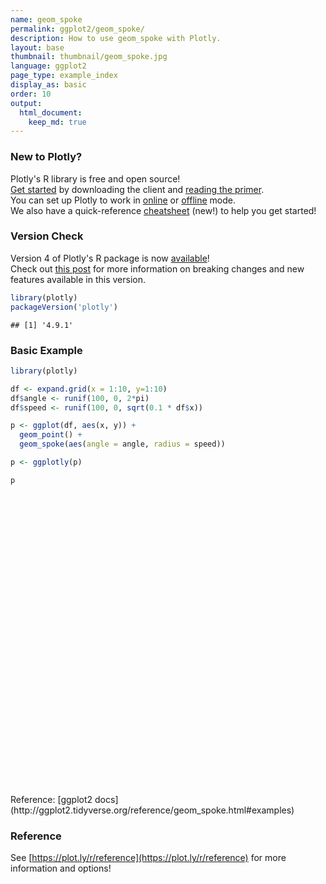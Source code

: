 ```yaml
---
name: geom_spoke
permalink: ggplot2/geom_spoke/
description: How to use geom_spoke with Plotly.
layout: base
thumbnail: thumbnail/geom_spoke.jpg
language: ggplot2
page_type: example_index
display_as: basic
order: 10
output:
  html_document:
    keep_md: true
---
```




### New to Plotly?

Plotly's R library is free and open source!<br>
[Get started](https://plot.ly/r/getting-started/) by downloading the client and [reading the primer](https://plot.ly/r/getting-started/).<br>
You can set up Plotly to work in [online](https://plot.ly/r/getting-started/#hosting-graphs-in-your-online-plotly-account) or [offline](https://plot.ly/r/offline/) mode.<br>
We also have a quick-reference [cheatsheet](https://images.plot.ly/plotly-documentation/images/r_cheat_sheet.pdf) (new!) to help you get started!

### Version Check

Version 4 of Plotly's R package is now [available](https://plot.ly/r/getting-started/#installation)!<br>
Check out [this post](http://moderndata.plot.ly/upgrading-to-plotly-4-0-and-above/) for more information on breaking changes and new features available in this version.


```r
library(plotly)
packageVersion('plotly')
```

```
## [1] '4.9.1'
```

### Basic Example


```r
library(plotly)

df <- expand.grid(x = 1:10, y=1:10)
df$angle <- runif(100, 0, 2*pi)
df$speed <- runif(100, 0, sqrt(0.1 * df$x))

p <- ggplot(df, aes(x, y)) +
  geom_point() +
  geom_spoke(aes(angle = angle, radius = speed))

p <- ggplotly(p)

p
```

<div id="htmlwidget-8415df118a9bd86e58d3" style="width:672px;height:480px;" class="plotly html-widget"></div>
<script type="application/json" data-for="htmlwidget-8415df118a9bd86e58d3">{"x":{"data":[{"x":[1,2,3,4,5,6,7,8,9,10,1,2,3,4,5,6,7,8,9,10,1,2,3,4,5,6,7,8,9,10,1,2,3,4,5,6,7,8,9,10,1,2,3,4,5,6,7,8,9,10,1,2,3,4,5,6,7,8,9,10,1,2,3,4,5,6,7,8,9,10,1,2,3,4,5,6,7,8,9,10,1,2,3,4,5,6,7,8,9,10,1,2,3,4,5,6,7,8,9,10],"y":[1,1,1,1,1,1,1,1,1,1,2,2,2,2,2,2,2,2,2,2,3,3,3,3,3,3,3,3,3,3,4,4,4,4,4,4,4,4,4,4,5,5,5,5,5,5,5,5,5,5,6,6,6,6,6,6,6,6,6,6,7,7,7,7,7,7,7,7,7,7,8,8,8,8,8,8,8,8,8,8,9,9,9,9,9,9,9,9,9,9,10,10,10,10,10,10,10,10,10,10],"text":["x:  1<br />y:  1","x:  2<br />y:  1","x:  3<br />y:  1","x:  4<br />y:  1","x:  5<br />y:  1","x:  6<br />y:  1","x:  7<br />y:  1","x:  8<br />y:  1","x:  9<br />y:  1","x: 10<br />y:  1","x:  1<br />y:  2","x:  2<br />y:  2","x:  3<br />y:  2","x:  4<br />y:  2","x:  5<br />y:  2","x:  6<br />y:  2","x:  7<br />y:  2","x:  8<br />y:  2","x:  9<br />y:  2","x: 10<br />y:  2","x:  1<br />y:  3","x:  2<br />y:  3","x:  3<br />y:  3","x:  4<br />y:  3","x:  5<br />y:  3","x:  6<br />y:  3","x:  7<br />y:  3","x:  8<br />y:  3","x:  9<br />y:  3","x: 10<br />y:  3","x:  1<br />y:  4","x:  2<br />y:  4","x:  3<br />y:  4","x:  4<br />y:  4","x:  5<br />y:  4","x:  6<br />y:  4","x:  7<br />y:  4","x:  8<br />y:  4","x:  9<br />y:  4","x: 10<br />y:  4","x:  1<br />y:  5","x:  2<br />y:  5","x:  3<br />y:  5","x:  4<br />y:  5","x:  5<br />y:  5","x:  6<br />y:  5","x:  7<br />y:  5","x:  8<br />y:  5","x:  9<br />y:  5","x: 10<br />y:  5","x:  1<br />y:  6","x:  2<br />y:  6","x:  3<br />y:  6","x:  4<br />y:  6","x:  5<br />y:  6","x:  6<br />y:  6","x:  7<br />y:  6","x:  8<br />y:  6","x:  9<br />y:  6","x: 10<br />y:  6","x:  1<br />y:  7","x:  2<br />y:  7","x:  3<br />y:  7","x:  4<br />y:  7","x:  5<br />y:  7","x:  6<br />y:  7","x:  7<br />y:  7","x:  8<br />y:  7","x:  9<br />y:  7","x: 10<br />y:  7","x:  1<br />y:  8","x:  2<br />y:  8","x:  3<br />y:  8","x:  4<br />y:  8","x:  5<br />y:  8","x:  6<br />y:  8","x:  7<br />y:  8","x:  8<br />y:  8","x:  9<br />y:  8","x: 10<br />y:  8","x:  1<br />y:  9","x:  2<br />y:  9","x:  3<br />y:  9","x:  4<br />y:  9","x:  5<br />y:  9","x:  6<br />y:  9","x:  7<br />y:  9","x:  8<br />y:  9","x:  9<br />y:  9","x: 10<br />y:  9","x:  1<br />y: 10","x:  2<br />y: 10","x:  3<br />y: 10","x:  4<br />y: 10","x:  5<br />y: 10","x:  6<br />y: 10","x:  7<br />y: 10","x:  8<br />y: 10","x:  9<br />y: 10","x: 10<br />y: 10"],"type":"scatter","mode":"markers","marker":{"autocolorscale":false,"color":"rgba(0,0,0,1)","opacity":1,"size":5.66929133858268,"symbol":"circle","line":{"width":1.88976377952756,"color":"rgba(0,0,0,1)"}},"hoveron":"points","showlegend":false,"xaxis":"x","yaxis":"y","hoverinfo":"text","frame":null},{"x":[1,1.16837695857694,null,2,2.14357027749672,null,3,3.02200682315257,null,4,3.48353422283342,null,5,4.52809680640313,null,6,5.93166887005466,null,7,7.10102940400539,null,8,7.67907691472328,null,9,8.39814015527121,null,10,10.6496414448705,null,1,1.08657708441503,null,2,2.15183608731917,null,3,3.07479438639505,null,4,3.53417726913336,null,5,5.09502615914048,null,6,5.78823999857434,null,7,6.96001586553776,null,8,7.86048481215949,null,9,9.22266042129676,null,10,9.87578197226623,null,1,1.06492858317378,null,2,2.01575752431229,null,3,3.22128019029904,null,4,3.58945243419904,null,5,4.96972892888308,null,6,5.63387062546861,null,7,7.19094607855805,null,8,7.90819146872124,null,9,8.98312943967705,null,10,10.7113693003554,null,1,1.02312489280935,null,2,1.68158113514333,null,3,3.20392648620401,null,4,4.02821458293186,null,5,5.02264130597882,null,6,5.97128755576776,null,7,6.72755301611294,null,8,8.16718066329311,null,9,9.20863400847705,null,10,9.42502948804779,null,1,1.00001713473047,null,2,2.02647097838266,null,3,3.23758185791137,null,4,3.98231856135829,null,5,4.94587151345727,null,6,6.42290957454028,null,7,6.86799802799902,null,8,7.95792143425193,null,9,9.12908727946749,null,10,10.1531037159199,null,1,1.31203404848973,null,2,2.11869391285993,null,3,3.43044703892813,null,4,3.73414690713747,null,5,5.07891189925422,null,6,6.29894440294009,null,7,7.12463354006743,null,8,7.70834749097047,null,9,9.56674341167234,null,10,9.67192066816629,null,1,0.986346811270173,null,2,2.02652827128222,null,3,2.74451426496063,null,4,4.13290709202596,null,5,4.89274156772256,null,6,6.07000061583694,null,7,6.35986258320129,null,8,8.67800626062248,null,9,9.35100866951171,null,10,10.3569697174924,null,1,1.24852097846105,null,2,2.38078819636968,null,3,3.04234158010171,null,4,3.69581432985856,null,5,5.24421667013701,null,6,6.05860960251001,null,7,7.27112101389278,null,8,8.42029681995925,null,9,8.70562704468279,null,10,10.0210500056317,null,1,0.952560823090172,null,2,1.95961941477383,null,3,2.99207962174617,null,4,4.48326445455717,null,5,5.29679327985553,null,6,5.40001245212635,null,7,6.59023041817537,null,8,7.97864913498542,null,9,8.78780896131969,null,10,9.88408423248121,null,1,0.997029218026662,null,2,1.84781004144038,null,3,3.02113702128144,null,4,4.11534403878654,null,5,4.87858810379157,null,6,6.38528668638594,null,7,7.03219560702676,null,8,7.91178023400401,null,9,8.56858846425173,null,10,9.8705007692508],"y":[1,0.775627580250098,null,1,1.21028557031787,null,1,1.46815358974819,null,1,1.16670211391801,null,1,1.05302859974348,null,1,1.01195703507877,null,1,1.12507018511545,null,1,0.607185712171402,null,1,0.940370462246402,null,1,0.563066342799632,null,2,1.88421492012053,null,2,2.03107953882161,null,2,2.07236923417139,null,2,1.93486219739882,null,2,2.20344860659101,null,2,2.30534504744381,null,2,1.99881368604437,null,2,2.33789940823183,null,2,1.99581979477386,null,2,1.57777733863489,null,3,3.23903999088465,null,3,3.03870604646992,null,3,3.36179446681609,null,3,2.53598083857302,null,3,2.96817437255898,null,3,2.96357272555766,null,3,3.34461237519351,null,3,3.03418043620447,null,3,2.95486072751051,null,3,2.74281263554574,null,4,3.85808604582865,null,4,4.23144178567966,null,4,3.99444810461974,null,4,3.99820941666069,null,4,4.51292336585337,null,4,4.0581949314976,null,4,4.36284076707539,null,4,3.68417328175979,null,4,4.1809257396271,null,4,4.27012428529766,null,5,4.86049658531108,null,5,5.0149382608423,null,5,5.14421914881427,null,5,5.01594560162626,null,5,4.95194984122128,null,5,4.93415139056424,null,5,4.79100921775668,null,5,4.84030546701345,null,5,4.85641185599588,null,5,4.58459781484653,null,6,5.98497326848551,null,6,5.79386480642439,null,6,6.11752044097385,null,6,5.87119711130067,null,6,6.0522641102739,null,6,5.57236600765228,null,6,6.32996311228584,null,6,5.60045879002264,null,6,5.84131963890057,null,6,6.45058141094926,null,7,7.00664313470872,null,7,7.00972208470134,null,7,7.15192836169062,null,7,7.30577312785596,null,7,6.66327044597289,null,7,7.22876374604848,null,7,6.95718288855681,null,7,7.33188905381624,null,7,7.457898967277,null,7,7.43651781190224,null,8,7.83960411012344,null,8,7.8110230225392,null,8,8.0274708568594,null,8,8.12046493027407,null,8,7.94453209152693,null,8,7.85511381523323,null,8,7.57097330821439,null,8,7.95768870109451,null,8,7.7518061933348,null,8,8.60690765253913,null,9,9.2657318020454,null,9,8.9305084845206,null,9,8.7544064611677,null,9,8.83520796543928,null,9,8.84129000046116,null,9,9.16238967772126,null,9,9.61169692788221,null,9,8.86461299250349,null,9,8.44169380489455,null,9,9.09127513415992,null,10,10.0058561052063,null,10,9.83152893659903,null,10,10.441189081311,null,10,10.0479463790283,null,10,10.1321299592506,null,10,10.6713288918067,null,10,9.39289176844591,null,10,10.4142572063991,null,10,9.89356038504008,null,10,10.409927651987],"text":["angle: 5.3561686<br />speed: 0.280524122<br />x:  1<br />y:  1","angle: 5.3561686<br />speed: 0.280524122<br />x:  1<br />y:  1",null,"angle: 0.9717487<br />speed: 0.254622163<br />x:  2<br />y:  1","angle: 0.9717487<br />speed: 0.254622163<br />x:  2<br />y:  1",null,"angle: 1.5238232<br />speed: 0.468670549<br />x:  3<br />y:  1","angle: 1.5238232<br />speed: 0.468670549<br />x:  3<br />y:  1",null,"angle: 2.8293747<br />speed: 0.542702952<br />x:  4<br />y:  1","angle: 2.8293747<br />speed: 0.542702952<br />x:  4<br />y:  1",null,"angle: 3.0296903<br />speed: 0.474873306<br />x:  5<br />y:  1","angle: 3.0296903<br />speed: 0.474873306<br />x:  5<br />y:  1",null,"angle: 2.9683599<br />speed: 0.069369403<br />x:  6<br />y:  1","angle: 2.9683599<br />speed: 0.069369403<br />x:  6<br />y:  1",null,"angle: 0.8913284<br />speed: 0.160777771<br />x:  7<br />y:  1","angle: 0.8913284<br />speed: 0.160777771<br />x:  7<br />y:  1",null,"angle: 4.0273772<br />speed: 0.507242241<br />x:  8<br />y:  1","angle: 4.0273772<br />speed: 0.507242241<br />x:  8<br />y:  1",null,"angle: 3.2403458<br />speed: 0.604806543<br />x:  9<br />y:  1","angle: 3.2403458<br />speed: 0.604806543<br />x:  9<br />y:  1",null,"angle: 5.6911023<br />speed: 0.782908058<br />x: 10<br />y:  1","angle: 5.6911023<br />speed: 0.782908058<br />x: 10<br />y:  1",null,"angle: 5.3544418<br />speed: 0.144574466<br />x:  1<br />y:  2","angle: 5.3544418<br />speed: 0.144574466<br />x:  1<br />y:  2",null,"angle: 0.2019024<br />speed: 0.154984306<br />x:  2<br />y:  2","angle: 0.2019024<br />speed: 0.154984306<br />x:  2<br />y:  2",null,"angle: 0.7689204<br />speed: 0.104074523<br />x:  3<br />y:  2","angle: 0.7689204<br />speed: 0.104074523<br />x:  3<br />y:  2",null,"angle: 3.2805257<br />speed: 0.470354919<br />x:  4<br />y:  2","angle: 3.2805257<br />speed: 0.470354919<br />x:  4<br />y:  2",null,"angle: 1.1338323<br />speed: 0.224546891<br />x:  5<br />y:  2","angle: 1.1338323<br />speed: 0.224546891<br />x:  5<br />y:  2",null,"angle: 2.1771536<br />speed: 0.371588342<br />x:  6<br />y:  2","angle: 2.1771536<br />speed: 0.371588342<br />x:  6<br />y:  2",null,"angle: 3.1712536<br />speed: 0.040001729<br />x:  7<br />y:  2","angle: 3.1712536<br />speed: 0.040001729<br />x:  7<br />y:  2",null,"angle: 1.9623649<br />speed: 0.365568732<br />x:  8<br />y:  2","angle: 1.9623649<br />speed: 0.365568732<br />x:  8<br />y:  2",null,"angle: 6.2644136<br />speed: 0.222699657<br />x:  9<br />y:  2","angle: 6.2644136<br />speed: 0.222699657<br />x:  9<br />y:  2",null,"angle: 4.4262615<br />speed: 0.440116001<br />x: 10<br />y:  2","angle: 4.4262615<br />speed: 0.440116001<br />x: 10<br />y:  2",null,"angle: 1.3055731<br />speed: 0.247701106<br />x:  1<br />y:  3","angle: 1.3055731<br />speed: 0.247701106<br />x:  1<br />y:  3",null,"angle: 1.1841778<br />speed: 0.041790640<br />x:  2<br />y:  3","angle: 1.1841778<br />speed: 0.041790640<br />x:  2<br />y:  3",null,"angle: 1.0218776<br />speed: 0.424099232<br />x:  3<br />y:  3","angle: 1.0218776<br />speed: 0.424099232<br />x:  3<br />y:  3",null,"angle: 3.9880555<br />speed: 0.619566854<br />x:  4<br />y:  3","angle: 3.9880555<br />speed: 0.619566854<br />x:  4<br />y:  3",null,"angle: 3.9520200<br />speed: 0.043922754<br />x:  5<br />y:  3","angle: 3.9520200<br />speed: 0.043922754<br />x:  5<br />y:  3",null,"angle: 3.2407592<br />speed: 0.367937040<br />x:  6<br />y:  3","angle: 3.2407592<br />speed: 0.367937040<br />x:  6<br />y:  3",null,"angle: 1.0648189<br />speed: 0.393977276<br />x:  7<br />y:  3","angle: 1.0648189<br />speed: 0.393977276<br />x:  7<br />y:  3",null,"angle: 2.7851901<br />speed: 0.097964834<br />x:  8<br />y:  3","angle: 2.7851901<br />speed: 0.097964834<br />x:  8<br />y:  3",null,"angle: 4.3547194<br />speed: 0.048188896<br />x:  9<br />y:  3","angle: 4.3547194<br />speed: 0.048188896<br />x:  9<br />y:  3",null,"angle: 5.9362684<br />speed: 0.756433488<br />x: 10<br />y:  3","angle: 5.9362684<br />speed: 0.756433488<br />x: 10<br />y:  3",null,"angle: 4.8739194<br />speed: 0.143785712<br />x:  1<br />y:  4","angle: 4.8739194<br />speed: 0.143785712<br />x:  1<br />y:  4",null,"angle: 2.5130749<br />speed: 0.393644349<br />x:  2<br />y:  4","angle: 2.5130749<br />speed: 0.393644349<br />x:  2<br />y:  4",null,"angle: 6.2559670<br />speed: 0.204002047<br />x:  3<br />y:  4","angle: 6.2559670<br />speed: 0.204002047<br />x:  3<br />y:  4",null,"angle: 6.2198073<br />speed: 0.028271344<br />x:  4<br />y:  4","angle: 6.2198073<br />speed: 0.028271344<br />x:  4<br />y:  4",null,"angle: 1.5266833<br />speed: 0.513422835<br />x:  5<br />y:  4","angle: 1.5266833<br />speed: 0.513422835<br />x:  5<br />y:  4",null,"angle: 2.0291371<br />speed: 0.064892638<br />x:  6<br />y:  4","angle: 2.0291371<br />speed: 0.064892638<br />x:  6<br />y:  4",null,"angle: 2.2148553<br />speed: 0.453740875<br />x:  7<br />y:  4","angle: 2.2148553<br />speed: 0.453740875<br />x:  7<br />y:  4",null,"angle: 5.1992345<br />speed: 0.357345617<br />x:  8<br />y:  4","angle: 5.1992345<br />speed: 0.357345617<br />x:  8<br />y:  4",null,"angle: 0.7143906<br />speed: 0.276156247<br />x:  9<br />y:  4","angle: 0.7143906<br />speed: 0.276156247<br />x:  9<br />y:  4",null,"angle: 2.7023911<br />speed: 0.635262323<br />x: 10<br />y:  4","angle: 2.7023911<br />speed: 0.635262323<br />x: 10<br />y:  4",null,"angle: 4.7125118<br />speed: 0.139503416<br />x:  1<br />y:  5","angle: 4.7125118<br />speed: 0.139503416<br />x:  1<br />y:  5",null,"angle: 0.5137755<br />speed: 0.030395137<br />x:  2<br />y:  5","angle: 0.5137755<br />speed: 0.030395137<br />x:  2<br />y:  5",null,"angle: 0.5455721<br />speed: 0.277928592<br />x:  3<br />y:  5","angle: 0.5455721<br />speed: 0.277928592<br />x:  3<br />y:  5",null,"angle: 2.4077690<br />speed: 0.023809567<br />x:  4<br />y:  5","angle: 2.4077690<br />speed: 0.023809567<br />x:  4<br />y:  5",null,"angle: 3.8675736<br />speed: 0.072378939<br />x:  5<br />y:  5","angle: 3.8675736<br />speed: 0.072378939<br />x:  5<br />y:  5",null,"angle: 6.1287218<br />speed: 0.428005313<br />x:  6<br />y:  5","angle: 6.1287218<br />speed: 0.428005313<br />x:  6<br />y:  5",null,"angle: 4.1490461<br />speed: 0.247187515<br />x:  7<br />y:  5","angle: 4.1490461<br />speed: 0.247187515<br />x:  7<br />y:  5",null,"angle: 4.4547509<br />speed: 0.165145238<br />x:  8<br />y:  5","angle: 4.4547509<br />speed: 0.165145238<br />x:  8<br />y:  5",null,"angle: 5.4446572<br />speed: 0.193083093<br />x:  9<br />y:  5","angle: 5.4446572<br />speed: 0.193083093<br />x:  9<br />y:  5",null,"angle: 5.0655082<br />speed: 0.442718560<br />x: 10<br />y:  5","angle: 5.0655082<br />speed: 0.442718560<br />x: 10<br />y:  5",null,"angle: 6.2350651<br />speed: 0.312395663<br />x:  1<br />y:  6","angle: 6.2350651<br />speed: 0.312395663<br />x:  1<br />y:  6",null,"angle: 5.2348289<br />speed: 0.237865430<br />x:  2<br />y:  6","angle: 5.2348289<br />speed: 0.237865430<br />x:  2<br />y:  6",null,"angle: 0.2665240<br />speed: 0.446201420<br />x:  3<br />y:  6","angle: 0.2665240<br />speed: 0.446201420<br />x:  3<br />y:  6",null,"angle: 3.5927546<br />speed: 0.295411664<br />x:  4<br />y:  6","angle: 3.5927546<br />speed: 0.295411664<br />x:  4<br />y:  6",null,"angle: 0.5849801<br />speed: 0.094650014<br />x:  5<br />y:  6","angle: 0.5849801<br />speed: 0.094650014<br />x:  5<br />y:  6",null,"angle: 5.3224879<br />speed: 0.521764878<br />x:  6<br />y:  6","angle: 5.3224879<br />speed: 0.521764878<br />x:  6<br />y:  6",null,"angle: 1.2096435<br />speed: 0.352716848<br />x:  7<br />y:  6","angle: 1.2096435<br />speed: 0.352716848<br />x:  7<br />y:  6",null,"angle: 4.0818318<br />speed: 0.494665912<br />x:  8<br />y:  6","angle: 4.0818318<br />speed: 0.494665912<br />x:  8<br />y:  6",null,"angle: 6.0101894<br />speed: 0.588538488<br />x:  9<br />y:  6","angle: 6.0101894<br />speed: 0.588538488<br />x:  9<br />y:  6",null,"angle: 2.2001494<br />speed: 0.557368510<br />x: 10<br />y:  6","angle: 2.2001494<br />speed: 0.557368510<br />x: 10<br />y:  6",null,"angle: 2.6887524<br />speed: 0.015183570<br />x:  1<br />y:  7","angle: 2.6887524<br />speed: 0.015183570<br />x:  1<br />y:  7",null,"angle: 0.3512804<br />speed: 0.028253639<br />x:  2<br />y:  7","angle: 0.3512804<br />speed: 0.028253639<br />x:  2<br />y:  7",null,"angle: 2.6051054<br />speed: 0.297246006<br />x:  3<br />y:  7","angle: 2.6051054<br />speed: 0.297246006<br />x:  3<br />y:  7",null,"angle: 1.1607728<br />speed: 0.333408909<br />x:  4<br />y:  7","angle: 1.1607728<br />speed: 0.333408909<br />x:  4<br />y:  7",null,"angle: 4.4040201<br />speed: 0.353399440<br />x:  5<br />y:  7","angle: 4.4040201<br />speed: 0.353399440<br />x:  5<br />y:  7",null,"angle: 1.2738484<br />speed: 0.239234065<br />x:  6<br />y:  7","angle: 1.2738484<br />speed: 0.239234065<br />x:  6<br />y:  7",null,"angle: 3.2083805<br />speed: 0.641567781<br />x:  7<br />y:  7","angle: 3.2083805<br />speed: 0.641567781<br />x:  7<br />y:  7",null,"angle: 0.4552183<br />speed: 0.754879350<br />x:  8<br />y:  7","angle: 0.4552183<br />speed: 0.754879350<br />x:  8<br />y:  7",null,"angle: 0.9167785<br />speed: 0.576956281<br />x:  9<br />y:  7","angle: 0.9167785<br />speed: 0.576956281<br />x:  9<br />y:  7",null,"angle: 0.8853155<br />speed: 0.563892879<br />x: 10<br />y:  7","angle: 0.8853155<br />speed: 0.563892879<br />x: 10<br />y:  7",null,"angle: 5.7100494<br />speed: 0.295786271<br />x:  1<br />y:  8","angle: 5.7100494<br />speed: 0.295786271<br />x:  1<br />y:  8",null,"angle: 5.8225194<br />speed: 0.425102280<br />x:  2<br />y:  8","angle: 5.8225194<br />speed: 0.425102280<br />x:  2<br />y:  8",null,"angle: 0.5755252<br />speed: 0.050472343<br />x:  3<br />y:  8","angle: 0.5755252<br />speed: 0.050472343<br />x:  3<br />y:  8",null,"angle: 2.7645183<br />speed: 0.327170783<br />x:  4<br />y:  8","angle: 2.7645183<br />speed: 0.327170783<br />x:  4<br />y:  8",null,"angle: 6.0598484<br />speed: 0.250436561<br />x:  5<br />y:  8","angle: 6.0598484<br />speed: 0.250436561<br />x:  5<br />y:  8",null,"angle: 5.0967873<br />speed: 0.156291689<br />x:  6<br />y:  8","angle: 5.0967873<br />speed: 0.156291689<br />x:  6<br />y:  8",null,"angle: 5.2759664<br />speed: 0.507514046<br />x:  7<br />y:  8","angle: 5.2759664<br />speed: 0.507514046<br />x:  7<br />y:  8",null,"angle: 6.1828533<br />speed: 0.422421191<br />x:  8<br />y:  8","angle: 6.1828533<br />speed: 0.422421191<br />x:  8<br />y:  8",null,"angle: 3.8420831<br />speed: 0.385039741<br />x:  9<br />y:  8","angle: 3.8420831<br />speed: 0.385039741<br />x:  9<br />y:  8",null,"angle: 1.5361262<br />speed: 0.607272592<br />x: 10<br />y:  8","angle: 1.5361262<br />speed: 0.607272592<br />x: 10<br />y:  8",null,"angle: 1.7474580<br />speed: 0.269933077<br />x:  1<br />y:  9","angle: 1.7474580<br />speed: 0.269933077<br />x:  1<br />y:  9",null,"angle: 4.1859925<br />speed: 0.080372025<br />x:  2<br />y:  9","angle: 4.1859925<br />speed: 0.080372025<br />x:  2<br />y:  9",null,"angle: 4.6801502<br />speed: 0.245721222<br />x:  3<br />y:  9","angle: 4.6801502<br />speed: 0.245721222<br />x:  3<br />y:  9",null,"angle: 5.9545528<br />speed: 0.510588824<br />x:  4<br />y:  9","angle: 5.9545528<br />speed: 0.510588824<br />x:  4<br />y:  9",null,"angle: 5.7921262<br />speed: 0.336563686<br />x:  5<br />y:  9","angle: 5.7921262<br />speed: 0.336563686<br />x:  5<br />y:  9",null,"angle: 2.8772704<br />speed: 0.621574987<br />x:  6<br />y:  9","angle: 2.8772704<br />speed: 0.621574987<br />x:  6<br />y:  9",null,"angle: 2.1610271<br />speed: 0.736263704<br />x:  7<br />y:  9","angle: 2.1610271<br />speed: 0.736263704<br />x:  7<br />y:  9",null,"angle: 4.5559747<br />speed: 0.137060210<br />x:  8<br />y:  9","angle: 4.5559747<br />speed: 0.137060210<br />x:  8<br />y:  9",null,"angle: 4.3491877<br />speed: 0.597269491<br />x:  9<br />y:  9","angle: 4.3491877<br />speed: 0.597269491<br />x:  9<br />y:  9",null,"angle: 2.4745657<br />speed: 0.147538521<br />x: 10<br />y:  9","angle: 2.4745657<br />speed: 0.147538521<br />x: 10<br />y:  9",null,"angle: 2.0402641<br />speed: 0.006566545<br />x:  1<br />y: 10","angle: 2.0402641<br />speed: 0.006566545<br />x:  1<br />y: 10",null,"angle: 3.9777208<br />speed: 0.227033660<br />x:  2<br />y: 10","angle: 3.9777208<br />speed: 0.227033660<br />x:  2<br />y: 10",null,"angle: 1.5229237<br />speed: 0.441695120<br />x:  3<br />y: 10","angle: 1.5229237<br />speed: 0.441695120<br />x:  3<br />y: 10",null,"angle: 0.3939514<br />speed: 0.124912379<br />x:  4<br />y: 10","angle: 0.3939514<br />speed: 0.124912379<br />x:  4<br />y: 10",null,"angle: 2.3139463<br />speed: 0.179441285<br />x:  5<br />y: 10","angle: 2.3139463<br />speed: 0.179441285<br />x:  5<br />y: 10",null,"angle: 1.0497768<br />speed: 0.774033792<br />x:  6<br />y: 10","angle: 1.0497768<br />speed: 0.774033792<br />x:  6<br />y: 10",null,"angle: 4.7653704<br />speed: 0.607961316<br />x:  7<br />y: 10","angle: 4.7653704<br />speed: 0.607961316<br />x:  7<br />y: 10",null,"angle: 1.7806208<br />speed: 0.423546645<br />x:  8<br />y: 10","angle: 1.7806208<br />speed: 0.423546645<br />x:  8<br />y: 10",null,"angle: 3.3834857<br />speed: 0.444348180<br />x:  9<br />y: 10","angle: 3.3834857<br />speed: 0.444348180<br />x:  9<br />y: 10",null,"angle: 1.8767825<br />speed: 0.429896186<br />x: 10<br />y: 10","angle: 1.8767825<br />speed: 0.429896186<br />x: 10<br />y: 10"],"type":"scatter","mode":"lines","line":{"width":1.88976377952756,"color":"rgba(0,0,0,1)","dash":"solid"},"hoveron":"points","showlegend":false,"xaxis":"x","yaxis":"y","hoverinfo":"text","frame":null}],"layout":{"margin":{"t":26.2283105022831,"r":7.30593607305936,"b":40.1826484018265,"l":31.4155251141553},"plot_bgcolor":"rgba(235,235,235,1)","paper_bgcolor":"rgba(255,255,255,1)","font":{"color":"rgba(0,0,0,1)","family":"","size":14.6118721461187},"xaxis":{"domain":[0,1],"automargin":true,"type":"linear","autorange":false,"range":[0.464620399226908,11.1993097242187],"tickmode":"array","ticktext":["3","6","9"],"tickvals":[3,6,9],"categoryorder":"array","categoryarray":["3","6","9"],"nticks":null,"ticks":"outside","tickcolor":"rgba(51,51,51,1)","ticklen":3.65296803652968,"tickwidth":0.66417600664176,"showticklabels":true,"tickfont":{"color":"rgba(77,77,77,1)","family":"","size":11.689497716895},"tickangle":-0,"showline":false,"linecolor":null,"linewidth":0,"showgrid":true,"gridcolor":"rgba(255,255,255,1)","gridwidth":0.66417600664176,"zeroline":false,"anchor":"y","title":{"text":"x","font":{"color":"rgba(0,0,0,1)","family":"","size":14.6118721461187}},"hoverformat":".2f"},"yaxis":{"domain":[0,1],"automargin":true,"type":"linear","autorange":false,"range":[0.0576532153492776,11.1767420192571],"tickmode":"array","ticktext":["3","6","9"],"tickvals":[3,6,9],"categoryorder":"array","categoryarray":["3","6","9"],"nticks":null,"ticks":"outside","tickcolor":"rgba(51,51,51,1)","ticklen":3.65296803652968,"tickwidth":0.66417600664176,"showticklabels":true,"tickfont":{"color":"rgba(77,77,77,1)","family":"","size":11.689497716895},"tickangle":-0,"showline":false,"linecolor":null,"linewidth":0,"showgrid":true,"gridcolor":"rgba(255,255,255,1)","gridwidth":0.66417600664176,"zeroline":false,"anchor":"x","title":{"text":"y","font":{"color":"rgba(0,0,0,1)","family":"","size":14.6118721461187}},"hoverformat":".2f"},"shapes":[{"type":"rect","fillcolor":null,"line":{"color":null,"width":0,"linetype":[]},"yref":"paper","xref":"paper","x0":0,"x1":1,"y0":0,"y1":1}],"showlegend":false,"legend":{"bgcolor":"rgba(255,255,255,1)","bordercolor":"transparent","borderwidth":1.88976377952756,"font":{"color":"rgba(0,0,0,1)","family":"","size":11.689497716895}},"hovermode":"closest","barmode":"relative"},"config":{"doubleClick":"reset","showSendToCloud":false},"source":"A","attrs":{"47d92b9346a1":{"x":{},"y":{},"type":"scatter"},"47d919f9ba4d":{"angle":{},"radius":{},"x":{},"y":{}}},"cur_data":"47d92b9346a1","visdat":{"47d92b9346a1":["function (y) ","x"],"47d919f9ba4d":["function (y) ","x"]},"highlight":{"on":"plotly_click","persistent":false,"dynamic":false,"selectize":false,"opacityDim":0.2,"selected":{"opacity":1},"debounce":0},"shinyEvents":["plotly_hover","plotly_click","plotly_selected","plotly_relayout","plotly_brushed","plotly_brushing","plotly_clickannotation","plotly_doubleclick","plotly_deselect","plotly_afterplot","plotly_sunburstclick"],"base_url":"https://plot.ly"},"evals":[],"jsHooks":[]}</script>
Reference: [ggplot2 docs](http://ggplot2.tidyverse.org/reference/geom_spoke.html#examples)

### Reference

See [https://plot.ly/r/reference](https://plot.ly/r/reference) for more information and options!

